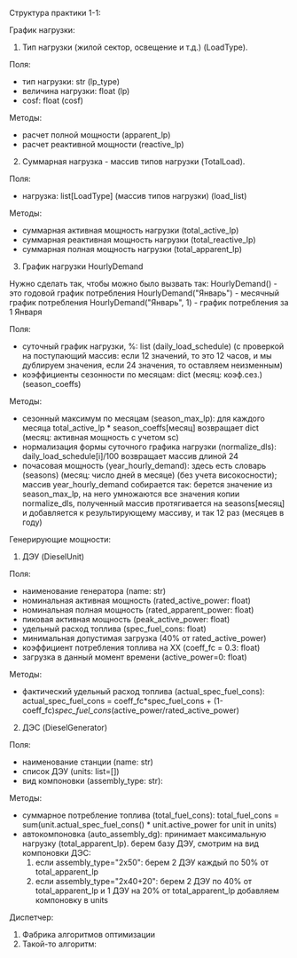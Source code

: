 Структура практики 1-1:

График нагрузки:
1) Тип нагрузки (жилой сектор, освещение и т.д.) (LoadType).

  Поля:
  - тип нагрузки: str (lp_type)
  - величина нагрузки: float (lp)
  - cosf: float (cosf)

  Методы:
  - расчет полной мощности (apparent_lp)
  - расчет реактивной мощности (reactive_lp)

2) Суммарная нагрузка - массив типов нагрузки (TotalLoad). 

  Поля:
  - нагрузка: list[LoadType] (массив типов нагрузки) (load_list)

  Методы:
  - суммарная активная мощность нагрузки (total_active_lp)
  - суммарная реактивная мощность нагрузки (total_reactive_lp)
  - суммарная полная мощность нагрузки (total_apparent_lp)

3) График нагрузки HourlyDemand

 Нужно сделать так, чтобы можно было вызвать так:
 HourlyDemand() - это годовой график потребления
 HourlyDemand("Январь") - месячный график потребления
 HourlyDemand("Январь", 1) - график потребления за 1 Января

 Поля:
  - суточный график нагрузки, %: list (daily_load_schedule)
    (с проверкой на поступающий массив:
     если 12 значений, то это 12 часов, и мы дублируем значения,
     если 24 значения, то оставляем неизменным)
  - коэффициенты сезонности по месяцам: dict (месяц: коэф.сез.) (season_coeffs)

  Методы:
  - сезонный максимум по месяцам (season_max_lp):
    для каждого месяца total_active_lp * season_coeffs[месяц]
    возвращает dict (месяц: активная мощность с учетом sc)
  - нормализация формы суточного графика нагрузки (normalize_dls):
    daily_load_schedule[i]/100
    возвращает массив длиной 24
  - почасовая мощность (year_hourly_demand):
    здесь есть словарь (seasons) (месяц: число дней в месяце) (без учета високосности);
    массив year_hourly_demand собирается так:
      берется значение из season_max_lp, на него умножаются все значения копии
      normalize_dls, полученный массив протягивается на seasons[месяц]
      и добавляется к результирующему массиву, и так 12 раз (месяцев в году)

Генерирующие мощности:
1) ДЭУ (DieselUnit)

 Поля:
 - наименование генератора (name: str)
 - номинальная активная мощность (rated_active_power: float)
 - номинальная полная мощность (rated_apparent_power: float)
 - пиковая активная мощность (peak_active_power: float)
 - удельный расход топлива (spec_fuel_cons: float)
 - минимальная допустимая загрузка (40% от rated_active_power)
 - коэффициент потребления топлива на ХХ (coeff_fc = 0.3: float)
 - загрузка в данный момент времени (active_power=0: float)

 Методы:
 - фактический удельный расход топлива (actual_spec_fuel_cons):
   actual_spec_fuel_cons = coeff_fc*spec_fuel_cons + (1-coeff_fc)*spec_fuel_cons*(active_power/rated_active_power)

2) ДЭС (DieselGenerator)

 Поля:
 - наименование станции (name: str)
 - список ДЭУ (units: list=[])
 - вид компоновки (assembly_type: str): 

 Методы:
 - суммарное потребление топлива (total_fuel_cons):
   total_fuel_cons = sum(unit.actual_spec_fuel_cons() * unit.active_power for unit in units)
 - автокомпоновка (auto_assembly_dg):
   принимает максимальную нагрузку (total_apparent_lp).
   берем базу ДЭУ, смотрим на вид компоновки ДЭС:
   1) если assembly_type="2x50":
   берем 2 ДЭУ каждый по 50% от total_apparent_lp
   2) если assembly_type="2x40+20":
   берем 2 ДЭУ по 40% от total_apparent_lp и 1 ДЭУ на 20% от total_apparent_lp
   добавляем компоновку в units

Диспетчер:
1) Фабрика алгоритмов оптимизации
2) Такой-то алгоритм:
    